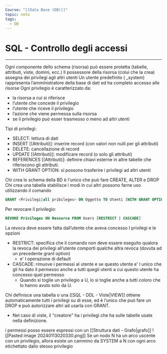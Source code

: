 ```yaml
---
Course: "[[Data Base (DB)]]"
topic: nota
tags:
  - DB
---
```


# SQL - Controllo degli accessi
---
Ogni componente dello schema (risorsa) può essere protetta (tabelle, attributi, viste, domini, ecc.) 
Il possessore della risorsa (colui che la crea) assegna dei privilegi agli altri utenti 
Un utente predefinito ( \_system) rappresenta l’amministratore della base di dati ed ha completo accesso alle risorse 
Ogni privilegio è caratterizzato da: 
- la risorsa a cui si riferisce 
- l’utente che concede il privilegio 
- l’utente che riceve il privilegio 
- l’azione che viene permessa sulla risorsa 
- se il privilegio può esser trasmesso o meno ad altri utenti

Tipi di privilegi: 
- SELECT: lettura di dati 
- INSERT \[(Attributi)]: inserire record (con valori non nulli per gli attributi) 
- DELETE: cancellazione di record 
- UPDATE \[\(Attributi)]: modificare record (o solo gli attributi) 
- REFERENCES \[(Attributi)]: definire chiavi esterne in altre tabelle che riferiscono gli attributi. 
- WITH GRANT OPTION: si possono trasferire i privilegi ad altri utenti

Chi crea lo schema della BD è l'unico che può fare CREATE, ALTER e DROP 
Chi crea una tabella stabilisce i modi in cui altri possono farne uso utilizzando il comando
```SQL
GRANT <Privilegi|all pribileges> ON Oggetto TO Utenti [WITH GRANT OPTION]
```


Per revocare il privilegio:
```SQL
REVOKE Privileges ON Resource FROM Users [RESTRICT | CASCADE]
```
La revoca deve essere fatta dall’utente che aveva concesso I privilegi e le opzioni
- RESTRICT:  specifica che il comando non deve essere eseguito qualora la revoca dei privilegi all’utente comporti qualche altra revoca (dovuta ad un precedente grant option)
	- e' l operazione di default 
- CASCADE: rimuove  i permessi al utente e se questo utente e' l unico che gli ha dato il permesso anche a tutti quegli utenti a cui questo utente ha concesso quel permesso 
	- Quando si toglie un privilegio a U, lo si toglie anche a tutti coloro che lo hanno avuto solo da U.


Chi definisce una tabella o una [[SQL - DDL - Viste|VIEW]] ottiene automaticamente tutti i privilegi su di esse, ed è l’unico che può fare un DROP e può autorizzare altri ad usarla con GRANT. 
- Nel caso di viste, il "creatore" ha i privilegi che ha sulle tabelle usate nella definizione.


i permessi posso essere espressi con un [[Struttura dati - Grafo|grafo]]
![[Pasted image 20240113020330.png]]
Se un nodo N ha un arco uscente con un privilegio, allora esiste un cammino da SYSTEM a N con ogni arco etichettato dallo stesso privilegio